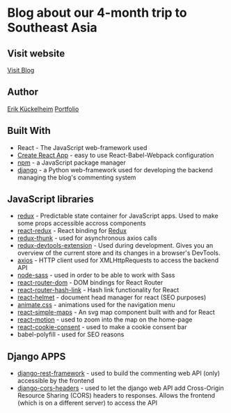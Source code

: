 # Blog about our 4-month trip to Southeast Asia

## Visit website

[Visit Blog](https://www.meetsoutheast.com/)

## Author

[Erik Kückelheim](https://github.com/kueckelheim)
[Portfolio](https://erik-kueckelheim.com/)

## Built With

- React - The JavaScript web-framework used
- [Create React App](https://github.com/facebook/create-react-app) - easy to use React-Babel-Webpack configuration
- [npm](https://github.com/npm/cli) - a JavaScript package manager
- [django](https://www.djangoproject.com/) - a Python web-framework used for developing the backend managing the blog's commenting system

## JavaScript libraries

- [redux](https://github.com/reduxjs/redux) - Predictable state container for JavaScript apps. Used to make some props accessible accross components
- [react-redux](https://github.com/reduxjs/react-redux) - React binding for [Redux](https://github.com/reduxjs/redux)
- [redux-thunk](https://github.com/reduxjs/redux-thunk) - used for asynchronous axios calls
- [redux-devtools-extension](https://github.com/zalmoxisus/redux-devtools-extension) - Used during development. Gives you an overview of the current store and its changes in a browser's DevTools.
- [axios](https://github.com/axios/axios) - HTTP client used for XMLHttpRequests to access the backend API
- [node-sass](https://github.com/sass/node-sass) - used in order to be able to work with Sass
- [react-router-dom](https://github.com/ReactTraining/react-router/tree/master/packages/react-router-dom) - DOM bindings for React Router
- [react-router-hash-link](https://github.com/rafrex/react-router-hash-link) - Hash link functionality for React
- [react-helmet](https://github.com/nfl/react-helmet) - document head manager for react (SEO purposes)
- [animate.css](https://github.com/daneden/animate.css/) - animations used for the navigation menu
- [react-simple-maps](https://github.com/zcreativelabs/react-simple-maps) - An svg map component built with and for React
- [react-motion](https://github.com/chenglou/react-motion) - used to zoom into the map on the home-page
- [react-cookie-consent](https://github.com/Mastermindzh/react-cookie-consent) - used to make a cookie consent bar
- babel-polyfill - used for SEO reasons

## Django APPS

- [django-rest-framework](https://www.django-rest-framework.org/) - used to build the commenting web API (only) accessible by the frontend
- [django-cors-headers](https://pypi.org/project/django-cors-headers/) - used to let the django web API add Cross-Origin Resource Sharing (CORS) headers to responses. Allows the frontend (which is on a different server) to access the API

